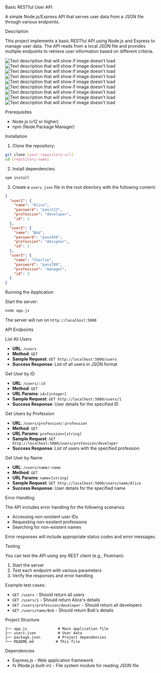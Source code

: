 Basic RESTful User API

A simple Node.js/Express API that serves user data from a JSON file through various endpoints.

Description

This project implements a basic RESTful API using Node.js and Express to manage user data. The API reads from a local JSON file and provides multiple endpoints to retrieve user information based on different criteria.

![Text description that will show if image doesn't load](./docs/images/image2.png "test for users name")
![Text description that will show if image doesn't load](./docs/images/image3.png "Image Caption will show when you hover")
![Text description that will show if image doesn't load](./docs/images/image4.png "Image Caption will show when you hover")
![Text description that will show if image doesn't load](./docs/images/image5.png "Image Caption will show when you hover")
![Text description that will show if image doesn't load](./docs/images/image6.png "Image Caption will show when you hover")
![Text description that will show if image doesn't load](./docs/images/image7.png "Image Caption will show when you hover")
![Text description that will show if image doesn't load](./docs/images/image9.png "Image Caption will show when you hover")
![Text description that will show if image doesn't load](./docs/images/image10.png "Image Caption will show when you hover")
![Text description that will show if image doesn't load](./docs/images/image11.png "Image Caption will show when you hover")

Prerequisites

- Node.js (v12 or higher)
- npm (Node Package Manager)

Installation

1. Clone the repository:

```bash
git clone [your-repository-url]
cd [repository-name]
```

2. Install dependencies:

```bash
npm install
```

3. Create a `users.json` file in the root directory with the following content:

```json
{
  "user1": {
    "name": "Alice",
    "password": "pass123",
    "profession": "developer",
    "id": 1
  },
  "user2": {
    "name": "Bob",
    "password": "pass456",
    "profession": "designer",
    "id": 2
  },
  "user3": {
    "name": "Charlie",
    "password": "pass789",
    "profession": "manager",
    "id": 3
  }
}
```

Running the Application

Start the server:

```bash
node app.js
```

The server will run on `http://localhost:5000`

API Endpoints

List All Users

- **URL**: `/users`
- **Method**: `GET`
- **Sample Request**: `GET http://localhost:5000/users`
- **Success Response**: List of all users in JSON format

Get User by ID

- **URL**: `/users/:id`
- **Method**: `GET`
- **URL Params**: `id=[integer]`
- **Sample Request**: `GET http://localhost:5000/users/1`
- **Success Response**: User details for the specified ID

Get Users by Profession

- **URL**: `/users/profession/:profession`
- **Method**: `GET`
- **URL Params**: `profession=[string]`
- **Sample Request**: `GET http://localhost:5000/users/profession/developer`
- **Success Response**: List of users with the specified profession

Get User by Name

- **URL**: `/users/name/:name`
- **Method**: `GET`
- **URL Params**: `name=[string]`
- **Sample Request**: `GET http://localhost:5000/users/name/Alice`
- **Success Response**: User details for the specified name

Error Handling

The API includes error handling for the following scenarios:

- Accessing non-existent user IDs
- Requesting non-existent professions
- Searching for non-existent names

Error responses will include appropriate status codes and error messages.

Testing

You can test the API using any REST client (e.g., Postman):

1. Start the server
2. Test each endpoint with various parameters
3. Verify the responses and error handling

Example test cases:

- `GET /users` - Should return all users
- `GET /users/1` - Should return Alice's details
- `GET /users/profession/developer` - Should return all developers
- `GET /users/name/Bob` - Should return Bob's details

Project Structure

```
├── app.js              # Main application file
├── users.json          # User data
├── package.json        # Project dependencies
└── README.md          # This file
```

Dependencies

- Express.js - Web application framework
- fs (Node.js built-in) - File system module for reading JSON file
